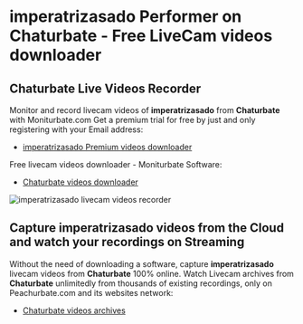 # imperatrizasado Performer on Chaturbate - Free LiveCam videos downloader

## Chaturbate Live Videos Recorder

Monitor and record livecam videos of **imperatrizasado** from **Chaturbate** with Moniturbate.com
Get a premium trial for free by just and only registering with your Email address:
* [imperatrizasado Premium videos downloader](https://moniturbate.com/request-demo-licence-key.html)

Free livecam videos downloader - Moniturbate Software:
* [Chaturbate videos downloader](https://moniturbate.com/moniturbate-download-software.html)

![imperatrizasado livecam videos recorder](https://peachurnet.com/templates/moniturbate-software.png)


## Capture imperatrizasado videos from the Cloud and watch your recordings on Streaming

Without the need of downloading a software, capture **imperatrizasado** livecam videos from **Chaturbate** 100% online.
Watch Livecam archives from **Chaturbate** unlimitedly from thousands of existing recordings, only on Peachurbate.com and its websites network:
* [Chaturbate videos archives](https://peachurnet.com/)